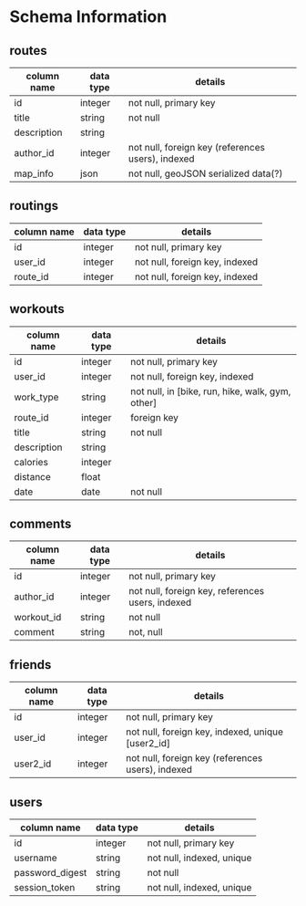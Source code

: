 # Schema Information

## routes
column name | data type | details
------------|-----------|-----------------------
id          | integer   | not null, primary key
title       | string    | not null
description | string    |
author_id   | integer   | not null, foreign key (references users), indexed
map_info    | json      | not null, geoJSON serialized data(?)

## routings
column name | data type | details
------------|-----------|-----------------------
id          | integer   | not null, primary key
user_id     | integer   | not null, foreign key, indexed
route_id    | integer   | not null, foreign key, indexed


## workouts
column name | data type | details
------------|-----------|-----------------------
id          | integer   | not null, primary key
user_id     | integer   | not null, foreign key, indexed
work_type   | string    | not null, in [bike, run, hike, walk, gym, other]
route_id    | integer   | foreign key
title       | string    | not null
description | string    |
calories    | integer   |
distance    | float     |
date        | date      | not null

## comments
column name | data type | details
------------|-----------|-----------------------
id          | integer   | not null, primary key
author_id   | integer   | not null, foreign key, references users, indexed
workout_id  | string    | not null
comment     | string    | not, null


## friends
column name | data type | details
------------|-----------|-----------------------
id          | integer   | not null, primary key
user_id     | integer   | not null, foreign key, indexed, unique [user2_id]
user2_id    | integer   | not null, foreign key (references users), indexed

## users
column name     | data type | details
----------------|-----------|-----------------------
id              | integer   | not null, primary key
username        | string    | not null, indexed, unique
password_digest | string    | not null
session_token   | string    | not null, indexed, unique
